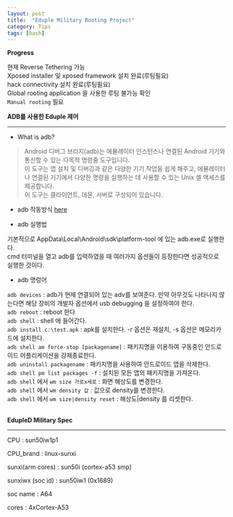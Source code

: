 ```yaml
---
layout: post
title:  "Eduple Military Rooting Project"
category: Tips
tags: [bash]
---
```


**Progress**<br>

현재 Reverse Tethering 가능<br>
Xposed installer 및 xposed framework 설치 완료(루팅필요)<br>
hack connectivity 설치 완료(루팅필요)<br>
Global rooting application 을 사용한 루팅 불가능 확인<br>
`Manual rooting` 필요

<!-- more -->


**ADB를 사용한 Eduple 제어**

* * *

- What is adb?

>Android 디버그 브리지(adb)는 에뮬레이터 인스턴스나 연결된 Android 기기와 통신할 수 있는 다목적 명령줄 도구입니다.<br>
>이 도구는 앱 설치 및 디버깅과 같은 다양한 기기 작업을 쉽게 해주고, 에뮬레이터나 연결된 기기에서 다양한 명령을 실행하는 데 사용할 수 있는 Unix 셸 액세스를 제공합니다.<br> 
>이 도구는 클라이언트, 데몬, 서버로 구성되어 있습니다.


- adb 작동방식 [here][adb-process]

- adb 실행법

기본적으로 AppData\Local\Android\sdk\platform-tool 에 있는 adb.exe로 실행한다.<br>
cmd 터미널을 열고 adb를 입력하였을 때 여러가지 옵션들이 등장한다면 성공적으로 실행한 것이다.<br>

- adb 명렁어

`adb devices` : adb가 현제 연결되어 있는 adv를 보여준다. 만약 아무것도 나타나지 않는다면 해당 장비의 개발자 옵션에서 usb debugging 을 설정하여야 한다.<br>
`adb reboot` : reboot 한다<br>
`adb shell` : shell 에 들어간다.<br>
`adb install c:\test.apk` : apk를 설치한다. -r 옵션은 재설치, -s 옵션은 메모리카드에 설치한다.<br>
`adb shell am force-stop [packagename]` : 패키지명을 이용하여 구동중인 안드로이드 어플리케이션을 강제종료한다.<br>
`adb uninstall packagename` : 패키지명을 사용하여 안드로이드 앱을 삭제한다.<br>
`adb shell pm list packages -f` : 설치된 모든 앱의 패키지명을 가져온다.<br>
`adb shell` 에서 `wm size 가로x세로` : 화면 해상도를 변경한다.<br>
`adb shell` 에서 `wm density 값` : 값으로 density를 변경한다.<br>
`adb shell` 에서 `wm size|density reset` : 해상도|density 를 리셋한다.<br>
<br>

**EdupleD Military Spec**

* * *

CPU : sun50iw1p1

CPU_brand : linux-sunxi

sunxi(arm cores) : sun50i (cortex-a53 smp)

sunxiwx (soc id) : sun50iw1 (0x1689)

soc name : A64

cores : 4xCortex-A53





[adb-process]: https://developer.android.com/studio/command-line/adb.html?hl=ko#howadbworks


